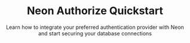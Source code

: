 ---
title: Neon Authorize Quickstart
subtitle: Learn how to integrate your preferred authentication provider with Neon and start securing your database connections
enableTableOfContents: true
---